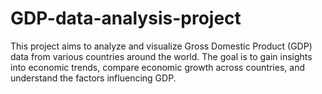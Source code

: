 # GDP-data-analysis-project
This project aims to analyze and visualize Gross Domestic Product (GDP) data from various countries around the world. The goal is to gain insights into economic trends, compare economic growth across countries, and understand the factors influencing GDP.
